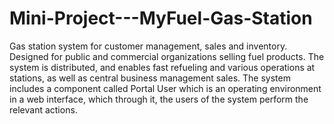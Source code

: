 # Mini-Project---MyFuel-Gas-Station
Gas station system for customer management, sales and inventory. Designed for public and commercial organizations selling fuel products. The system is distributed, and enables fast refueling and various operations at stations, as well as central business management sales. The system includes a component called Portal User which is an operating environment in a web interface, which through it, the users of the system perform the relevant actions.
